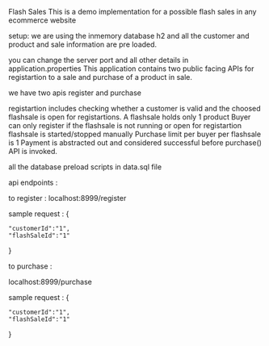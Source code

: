 Flash Sales
This is a demo implementation for a possible flash sales in any ecommerce website

setup:
we are using the inmemory database h2 and all the customer and product and sale information are pre loaded.

you can change the server port and all other details in application.properties
This application contains two public facing APIs for registartion to a sale and purchase of a product in sale.

we have two apis register and purchase 

registartion includes checking whether a customer is valid and the choosed flashsale is open for registartions.
A flashsale holds only 1 product
Buyer can only register if the flashsale is not running or open for registartion
flashsale is started/stopped manually
Purchase limit per buyer per flashsale is 1
Payment is abstracted out and considered successful before purchase() API is invoked.

all the database preload scripts in data.sql file



api endpoints :

to register : 
localhost:8999/register

sample request : {

    "customerId":"1",
    "flashSaleId":"1"
	
	
}


to purchase  :


localhost:8999/purchase


sample request : {

    "customerId":"1",
    "flashSaleId":"1"
	
	
}
